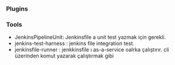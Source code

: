 ### Plugins

### Tools
- JenkinsPipelineUnit: Jenkinsfile a unit test yazmak için gerekli.
- jenkins-test-harness : jenkins file integration test.
- jenkinsfile-runner : jenkkinsfile ı as-a-service oalrka çalıştırır. cli üzerinden komut yazarak çalıştırmak gibi 